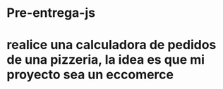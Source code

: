 # Pre-entrega-js
# realice una calculadora de pedidos de una pizzeria, la idea es que mi proyecto sea un eccomerce
